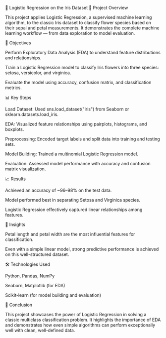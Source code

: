 🌸 Logistic Regression on the Iris Dataset
📘 Project Overview

This project applies Logistic Regression, a supervised machine learning algorithm, to the classic Iris dataset to classify flower species based on their sepal and petal measurements. It demonstrates the complete machine learning workflow — from data exploration to model evaluation.

🎯 Objectives

Perform Exploratory Data Analysis (EDA) to understand feature distributions and relationships.

Train a Logistic Regression model to classify Iris flowers into three species: setosa, versicolor, and virginica.

Evaluate the model using accuracy, confusion matrix, and classification metrics.

📊 Key Steps

Load Dataset: Used sns.load_dataset("iris") from Seaborn or sklearn.datasets.load_iris.

EDA: Visualized feature relationships using pairplots, histograms, and boxplots.

Preprocessing: Encoded target labels and split data into training and testing sets.

Model Building: Trained a multinomial Logistic Regression model.

Evaluation: Assessed model performance with accuracy and confusion matrix visualization.

📈 Results

Achieved an accuracy of ~96–98% on the test data.

Model performed best in separating Setosa and Virginica species.

Logistic Regression effectively captured linear relationships among features.

🧠 Insights

Petal length and petal width are the most influential features for classification.

Even with a simple linear model, strong predictive performance is achieved on this well-structured dataset.

🛠️ Technologies Used

Python, Pandas, NumPy

Seaborn, Matplotlib (for EDA)

Scikit-learn (for model building and evaluation)

🏁 Conclusion

This project showcases the power of Logistic Regression in solving a classic multiclass classification problem. It highlights the importance of EDA and demonstrates how even simple algorithms can perform exceptionally well with clean, well-defined data.

